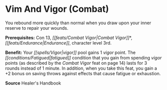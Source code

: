 ﻿---
cssclass: [feats]

---
# Vim And Vigor (Combat)

You rebound more quickly than normal when you draw upon your inner reserve to repair your wounds.

**Prerequisites:** Con 13, _[[feats/Combat Vigor|Combat Vigor]]_*, _[[feats/Endurance|Endurance]]_, character level 3rd.

**Benefit:** Your _[[spells/Vigor|vigor]]_ pool gains 1 _vigor_ point. The _[[conditions/Fatigued|fatigued]]_ condition that you gain from spending _vigor_ points (as described by the _Combat Vigor_ feat on page 14) lasts for 3 rounds instead of 1 minute. In addition, when you take this feat, you gain a +2 bonus on saving throws against effects that cause fatigue or exhaustion.

**Source** Healer's Handbook